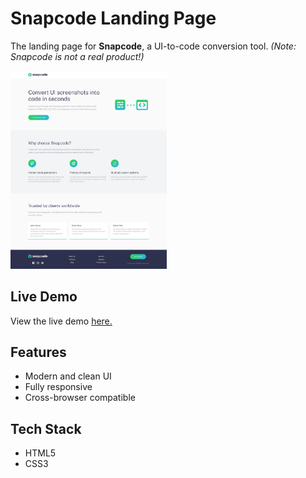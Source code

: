 # Snapcode Landing Page

The landing page for **Snapcode**, a UI-to-code conversion tool. _(Note: Snapcode is not a real product!)_

<img src="images/screenshot.png" width="250"/>

## Live Demo

View the live demo [here.](https://snapcodee.netlify.app)

## Features

- Modern and clean UI
- Fully responsive
- Cross-browser compatible

## Tech Stack

- HTML5
- CSS3
